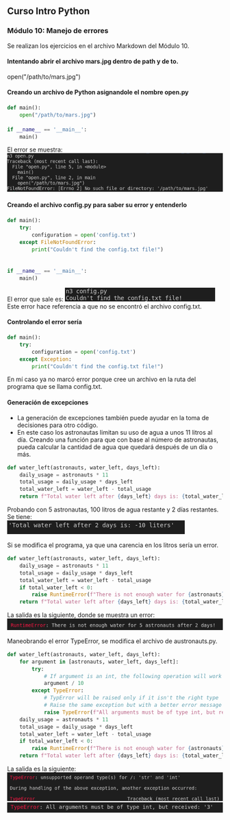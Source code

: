## **Curso Intro Python**
### Módulo 10: Manejo de errores
Se realizan los ejercicios en el archivo Markdown del Módulo 10.

#### Intentando abrir el archivo mars.jpg dentro de path y de to.
open("/path/to/mars.jpg")

#### Creando un archivo de Python asignandole el nombre open.py
```python
def main():
    open("/path/to/mars.jpg")

if __name__ == '__main__':
    main()
```
El error se muestra: <br>
![Error_1](https://github.com/CristopherA96/LaunchX_IntroPython_w1/blob/9cb33d8069919b54b0a81ac1dd079407027a052f/Module_10/Module_10_images/module_10_error_1.png)

#### Creando el archivo config.py para saber su error y entenderlo
```python
def main():
    try:
        configuration = open('config.txt')
    except FileNotFoundError:
        print("Couldn't find the config.txt file!")


if __name__ == '__main__':
    main()
```
El error que sale es:
![Error_2](https://github.com/CristopherA96/LaunchX_IntroPython_w1/blob/9cb33d8069919b54b0a81ac1dd079407027a052f/Module_10/Module_10_images/Module_10_error_2.png)
Este error hace referencia a que no se encontró el archivo config.txt.

#### Controlando el error sería
```python
def main():
    try:
        configuration = open('config.txt')
    except Exception:
        print("Couldn't find the config.txt file!")
```
En mí caso ya no marcó error porque cree un archivo en la ruta del programa que se llama config.txt.

#### Generación de excepciones
* La generación de excepciones también puede ayudar en la toma de decisiones para otro código.
* En este caso los astronautas limitan su uso de agua a unos 11 litros al día. Creando una función para que con base al número de astronautas, pueda calcular la cantidad de agua que quedará después de un día o más.
```python
def water_left(astronauts, water_left, days_left):
    daily_usage = astronauts * 11
    total_usage = daily_usage * days_left
    total_water_left = water_left - total_usage
    return f"Total water left after {days_left} days is: {total_water_left} liters"
```
Probando con 5 astronautas, 100 litros de agua restante y 2 días restantes. Se tiene: <br>
![Output](https://github.com/CristopherA96/LaunchX_IntroPython_w1/blob/9cb33d8069919b54b0a81ac1dd079407027a052f/Module_10/Module_10_images/Module_10_error_3.png)

Si se modifica el programa, ya que una carencia en los litros sería un error.
```python
def water_left(astronauts, water_left, days_left):
    daily_usage = astronauts * 11
    total_usage = daily_usage * days_left
    total_water_left = water_left - total_usage
    if total_water_left < 0:
        raise RuntimeError(f"There is not enough water for {astronauts} astronauts after {days_left} days!")
    return f"Total water left after {days_left} days is: {total_water_left} liters"
```
La salida es la siguiente, donde se muestra un error:<br>
![Output_2](https://github.com/CristopherA96/LaunchX_IntroPython_w1/blob/9cb33d8069919b54b0a81ac1dd079407027a052f/Module_10/Module_10_images/Module_10_error_4.png)

Maneobrando el error TypeError, se modifica el archivo de austronauts.py.
```python
def water_left(astronauts, water_left, days_left):
    for argument in [astronauts, water_left, days_left]:
        try:
            # If argument is an int, the following operation will work
            argument / 10
        except TypeError:
            # TypError will be raised only if it isn't the right type 
            # Raise the same exception but with a better error message
            raise TypeError(f"All arguments must be of type int, but received: '{argument}'")
    daily_usage = astronauts * 11
    total_usage = daily_usage * days_left
    total_water_left = water_left - total_usage
    if total_water_left < 0:
        raise RuntimeError(f"There is not enough water for {astronauts} astronauts after {days_left} days!")
    return f"Total water left after {days_left} days is: {total_water_left} liters"
```
La salida es la siguiente: <br>
![Error_5](https://github.com/CristopherA96/LaunchX_IntroPython_w1/blob/9cb33d8069919b54b0a81ac1dd079407027a052f/Module_10/Module_10_images/Module_10_error_5.png) <br>
![Error_6](https://github.com/CristopherA96/LaunchX_IntroPython_w1/blob/9cb33d8069919b54b0a81ac1dd079407027a052f/Module_10/Module_10_images/Module_10_error_6.png)